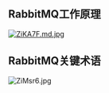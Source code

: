## RabbitMQ工作原理
[![ZiKA7F.md.jpg](https://s2.ax1x.com/2019/06/23/ZiKA7F.md.jpg)](https://imgchr.com/i/ZiKA7F)

## RabbitMQ关键术语
![ZiMsr6.jpg](https://s2.ax1x.com/2019/06/23/ZiMsr6.jpg)
